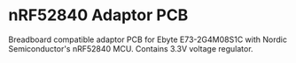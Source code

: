 # nRF52840 Adaptor PCB
Breadboard compatible adaptor PCB for Ebyte E73-2G4M08S1C with Nordic Semiconductor's nRF52840 MCU. Contains 3.3V voltage regulator.

